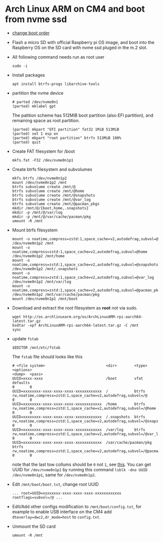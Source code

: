 # Arch Linux ARM on CM4 and boot from nvme ssd

- [change boot order](https://github.com/Bai-Chiang/Raspberry_Pi_tinkering_notes/blob/main/CM4_NVME_boot.md)

- Flash a micro SD with official Raspberry pi OS image, and boot into the Raspberry OS on the SD card with nvme ssd pluged in the m.2 slot.

- All following command needs run as root user
  ```
  sudo -i
  ```

- Install packages
  ```
  apt install btrfs-progs libarchive-tools
  ```

- partition the nvme device
  ```
  # parted /dev/nvme0n1
  (parted) mklabel gpt
  ```
  The patition scheme has 512MiB boot partition (also EFI partition), and remaining space as root partition.
  ```
  (parted) mkpart "EFI partition" fat32 1MiB 513MiB
  (parted) set 1 esp on
  (parted) mkpart "root partition" btrfs 513MiB 100%
  (parted) quit
  ```

- Create FAT filesystem for /boot
  ```
  mkfs.fat -F32 /dev/nvme0n1p1
  ```
- Create btrfs filesystem and subvolumes
  ```
  mkfs.btrfs /dev/nvme0n1p2
  mount /dev/nvme0n1p2 /mnt
  btrfs subvolume create /mnt/@
  btrfs subvolume create /mnt/@home
  btrfs subvolume create /mnt/@snapshots
  btrfs subvolume create /mnt/@var_log
  btrfs subvolume create /mnt/@pacman_pkgs
  mkdir /mnt/@/{boot,home,.snapshots}
  mkdir -p /mnt/@/var/log
  mkdir -p /mnt/@/var/cache/pacman/pkg
  umount -R /mnt
  ```

- Mount btrfs filesystem
  ```
  mount -o noatime,compress=zstd:1,space_cache=v2,autodefrag,subvol=@ /dev/nvme0n1p2 /mnt
  mount -o noatime,compress=zstd:1,space_cache=v2,autodefrag,subvol=@home /dev/nvme0n1p2 /mnt/home
  mount -o noatime,compress=zstd:1,space_cache=v2,autodefrag,subvol=@snapshots /dev/nvme0n1p2 /mnt/.snapshots
  mount -o noatime,compress=zstd:1,space_cache=v2,autodefrag,subvol=@var_log /dev/nvme0n1p2 /mnt/var/log
  mount -o noatime,compress=zstd:1,space_cache=v2,autodefrag,subvol=@pacman_pkgs /dev/nvme0n1p2 /mnt/var/cache/pacman/pkg
  mount /dev/nvme0n1p1 /mnt/boot
  ```


- Download and extract the root filesystem as **root** not via sudo.
  ```
  wget http://os.archlinuxarm.org/os/ArchLinuxARM-rpi-aarch64-latest.tar.gz
  bsdtar -xpf ArchLinuxARM-rpi-aarch64-latest.tar.gz -C /mnt
  sync
  ```

- update `fstab`
  ```
  $EDITOR /mnt/etc/fstab
  ```
  The `fstab` file should looks like this
  ```
  # <file system>                            <dir>        <type>  <options>                                                                     <dump>  <pass>
  UUID=xxxx-xxxx                             /boot        vfat    defaults                                                                      0       0
  UUID=xxxxxxxx-xxxx-xxxx-xxxx-xxxxxxxxxxxx  /            btrfs   rw,noatime,compress=zstd:1,space_cache=v2,autodefrag,subvol=/@                0       0
  UUID=xxxxxxxx-xxxx-xxxx-xxxx-xxxxxxxxxxxx  /home        btrfs   rw,noatime,compress=zstd:1,space_cache=v2,autodefrag,subvol=/@home            0       0
  UUID=xxxxxxxx-xxxx-xxxx-xxxx-xxxxxxxxxxxx  /.snapshots  btrfs   rw,noatime,compress=zstd:1,space_cache=v2,autodefrag,subvol=/@snapshots       0       0
  UUID=xxxxxxxx-xxxx-xxxx-xxxx-xxxxxxxxxxxx  /var/log     btrfs   rw,noatime,compress=zstd:1,space_cache=v2,autodefrag,subvol=/@var_log         0       0
  UUID=xxxxxxxx-xxxx-xxxx-xxxx-xxxxxxxxxxxx  /var/cache/pacman/pkg  btrfs   rw,noatime,compress=zstd:1,space_cache=v2,autodefrag,subvol=/@pacman_pkgs       0       0
  ```

  note that the last tow collums should be `0` not `1`, see [this](https://wiki.archlinux.org/title/Fstab#Usage).
  You can get UUID for `/dev/nvme0n1p1` by running this command `lsblk -dno UUID /dev/nvme0n1p1`, same for `/dev/nvme0n1p2`.

- Edit `/mnt/boot/boot.txt`, change root UUID 
  ```
  ... root=UUID=xxxxxxxx-xxxx-xxxx-xxxx-xxxxxxxxxxxx rootflags=subvol=/@ ...
  ```
- Edit/Add other configs modification to `/mnt/boot/config.txt`, for example to enable USB interface on the CM4 add 
  `dtoverlay=dwc2,dr_mode=host` to `config.txt`.
  
- Unmount the SD card
  ```
  umount -R /mnt
  ```

